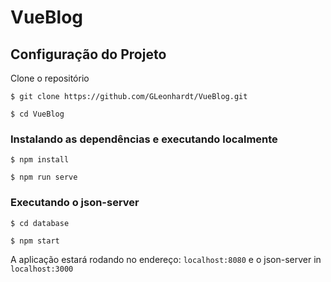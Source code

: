 # VueBlog

## Configuração do Projeto
Clone o repositório

```
$ git clone https://github.com/GLeonhardt/VueBlog.git

$ cd VueBlog
```

### Instalando as dependências e executando localmente

```
$ npm install

$ npm run serve
```

### Executando o json-server
```
$ cd database

$ npm start
```

A aplicação estará rodando no endereço: `localhost:8080` e o json-server in `localhost:3000`